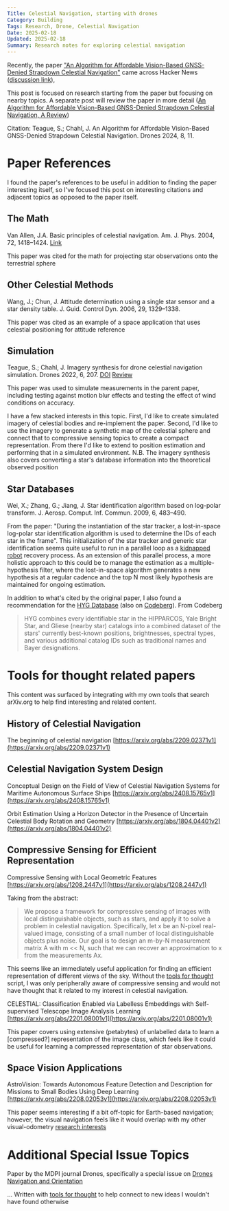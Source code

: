 ```yaml
---
Title: Celestial Navigation, starting with drones
Category: Building
Tags: Research, Drone, Celestial Navigation
Date: 2025-02-18
Updated: 2025-02-18
Summary: Research notes for exploring celestial navigation
---
```



Recently, the paper 
["An Algorithm for Affordable Vision-Based GNSS-Denied Strapdown Celestial Navigation"](https://doi.org/10.3390/drones8110652)
came across Hacker News 
([discussion link](https://news.ycombinator.com/item?id=42767797)),


This post is focused on research starting from the paper but focusing on nearby
topics. A separate post will review the paper in more detail 
([An Algorithm for Affordable Vision-Based GNSS-Denied Strapdown Celestial Navigation, A Review]({filename}/affordable-vision-based-strapdown-celestial-navigation-review.md))

Citation: Teague, S.; Chahl, J. An Algorithm for Affordable Vision-Based GNSS-Denied Strapdown Celestial Navigation. Drones 2024, 8, 11.

# Paper References

I found the paper's references to be useful in addition to finding the paper
interesting itself, so I've focused this post on interesting citations and
adjacent topics as opposed to the paper itself.

## The Math

Van Allen, J.A. Basic principles of celestial navigation. Am. J. Phys. 2004, 72, 1418–1424.
[Link](https://doi.org/10.1119/1.1778391)

This paper was cited for the math for projecting star observations onto the
terrestrial sphere

## Other Celestial Methods

Wang, J.; Chun, J. Attitude determination using a single star sensor and a star density table. J. Guid. Control Dyn. 2006, 29, 1329–1338.

This paper was cited as an example of a space application that uses celestial
positioning for attitude reference

## Simulation

Teague, S.; Chahl, J. Imagery synthesis for drone celestial navigation simulation. Drones 2022, 6, 207.
[DOI](https://doi.org/10.3390/drones6080207)
[Review]({filename}/imagery-synthesis-for-drone-celestial-navigation-simulation-review.md)

This paper was used to simulate measurements in the parent paper, including
testing against motion blur effects and testing the effect of wind conditions
on accuracy. 

I have a few stacked interests in this topic. First, I'd like to create
simulated imagery of celestial bodies and re-implement the paper. Second, I'd
like to use the imagery to generate a synthetic map of the celestial sphere and
connect that to compressive sensing topics to create a compact representation.
From there I'd like to extend to position estimation and performing that in a
simulated environment.  N.B. The imagery synthesis also covers converting a
star's database information into the theoretical observed position


## Star Databases

Wei, X.; Zhang, G.; Jiang, J. Star identification algorithm based on log-polar transform. J. Aerosp. Comput. Inf. Commun. 2009, 6, 483–490.

From the paper: "During the instantiation of the star tracker, a lost-in-space
log-polar star identification algorithm is used to determine the IDs of each
star in the frame". This initialization of the star tracker and generic star
identification seems quite useful to run in a parallel loop as a 
[kidnapped robot](https://en.wikipedia.org/wiki/Kidnapped_robot_problem)
recovery process. As an extension of this parallel process, a more holistic
approach to this could be to manage the estimation as a multiple-hypothesis
filter, where the lost-in-space algorithm generates a new hypothesis at a
regular cadence and the top N most likely hypothesis are maintained for ongoing
estimation.

In addition to what's cited by the original paper, I also found a
recommendation for the [HYG Database](https://astronexus.com/projects/hyg)
(also on [Codeberg](https://codeberg.org/astronexus/hyg)). From Codeberg

> HYG combines every identifiable star in the HIPPARCOS, Yale Bright Star, and Gliese (nearby star) catalogs into a combined dataset of the stars' currently best-known positions, brightnesses, spectral types, and various additional catalog IDs such as traditional names and Bayer designations.

# Tools for thought related papers

This content was surfaced by integrating with my own tools that search
arXiv.org to help find interesting and related content.

## History of Celestial Navigation

The beginning of celestial navigation 
[https://arxiv.org/abs/2209.02371v1](https://arxiv.org/abs/2209.02371v1)

## Celestial Navigation System Design

Conceptual Design on the Field of View of Celestial Navigation Systems for Maritime Autonomous Surface Ships [https://arxiv.org/abs/2408.15765v1](https://arxiv.org/abs/2408.15765v1)

Orbit Estimation Using a Horizon Detector in the Presence of Uncertain Celestial Body Rotation and Geometry [https://arxiv.org/abs/1804.04401v2](https://arxiv.org/abs/1804.04401v2)


## Compressive Sensing for Efficient Representation

Compressive Sensing with Local Geometric Features [https://arxiv.org/abs/1208.2447v1](https://arxiv.org/abs/1208.2447v1)

Taking from the abstract:

>  We propose a framework for compressive sensing of images with local distinguishable objects, such as stars, and apply it to solve a problem in celestial navigation. Specifically, let x be an N-pixel real-valued image, consisting of a small number of local distinguishable objects plus noise. Our goal is to design an m-by-N measurement matrix A with m << N, such that we can recover an approximation to x from the measurements Ax. 

This seems like an immediately useful application for finding an efficient
representation of different views of the sky. Without the 
[tools for thought]({filename}/tools-for-thought-and-discovery.md) script, I
was only peripherally aware of compressive sensing and would not have thought
that it related to my interest in celestial navigation.


CELESTIAL: Classification Enabled via Labelless Embeddings with Self-supervised Telescope Image Analysis Learning [https://arxiv.org/abs/2201.08001v1](https://arxiv.org/abs/2201.08001v1)

This paper covers using extensive (petabytes) of unlabelled data to learn a
[compressed?] representation of the image class, which feels like it could be
useful for learning a compressed representation of star observations.

## Space Vision Applications

AstroVision: Towards Autonomous Feature Detection and Description for Missions to Small Bodies Using Deep Learning [https://arxiv.org/abs/2208.02053v1](https://arxiv.org/abs/2208.02053v1)

This paper seems interesting if a bit off-topic for Earth-based navigation;
however, the visual navigation feels like it would overlap with my other
visual-odometry [research interests]({filename}/research-areas-for-2025.md)

# Additional Special Issue Topics

Paper by the MDPI journal Drones, specifically a special issue on 
[Drones Navigation and Orientation](https://www.mdpi.com/journal/drones/special_issues/uav_navori)



... Written with 
[tools for thought]({filename}/tools-for-thought-and-discovery.md) to help
connect to new ideas I wouldn't have found otherwise
